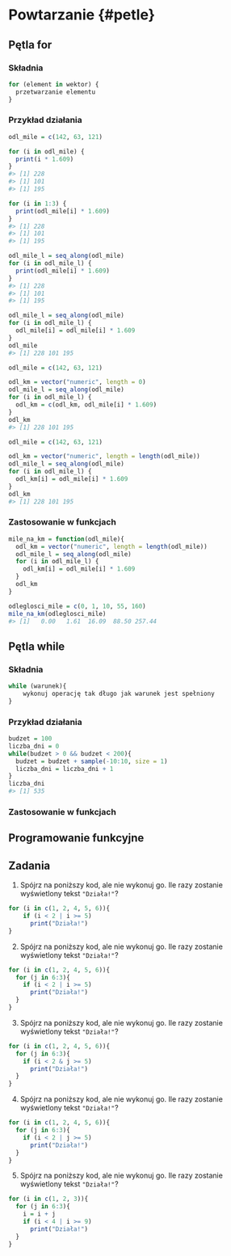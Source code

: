 
# Powtarzanie {#petle}

<!-- intro -->

## Pętla for

### Składnia

<!-- https://rpubs.com/daspringate/vectorisation -->


```r
for (element in wektor) {
  przetwarzanie elementu
}
```

### Przykład działania

<!-- mila lądowa = 1,609 km -->


```r
odl_mile = c(142, 63, 121)
```


```r
for (i in odl_mile) {
  print(i * 1.609)
}
#> [1] 228
#> [1] 101
#> [1] 195
```

<!-- i block -->


```r
for (i in 1:3) {
  print(odl_mile[i] * 1.609)
}
#> [1] 228
#> [1] 101
#> [1] 195
```

<!-- block -->
<!-- uzywaj seq_along(old_mile) zamiast 1:length(old_mile), bo -->
<!-- 1:lenght(0) -->


```r
odl_mile_l = seq_along(odl_mile)
for (i in odl_mile_l) {
  print(odl_mile[i] * 1.609)
}
#> [1] 228
#> [1] 101
#> [1] 195
```


```r
odl_mile_l = seq_along(odl_mile)
for (i in odl_mile_l) {
  odl_mile[i] = odl_mile[i] * 1.609
}
odl_mile
#> [1] 228 101 195
```


```r
odl_mile = c(142, 63, 121)
```


```r
odl_km = vector("numeric", length = 0)
odl_mile_l = seq_along(odl_mile)
for (i in odl_mile_l) {
  odl_km = c(odl_km, odl_mile[i] * 1.609)
}
odl_km
#> [1] 228 101 195
```


```r
odl_mile = c(142, 63, 121)
```


```r
odl_km = vector("numeric", length = length(odl_mile))
odl_mile_l = seq_along(odl_mile)
for (i in odl_mile_l) {
  odl_km[i] = odl_mile[i] * 1.609
}
odl_km
#> [1] 228 101 195
```

### Zastosowanie w funkcjach


```r
mile_na_km = function(odl_mile){
  odl_km = vector("numeric", length = length(odl_mile))
  odl_mile_l = seq_along(odl_mile)
  for (i in odl_mile_l) {
    odl_km[i] = odl_mile[i] * 1.609
  }
  odl_km
}
```


```r
odleglosci_mile = c(0, 1, 10, 55, 160)
mile_na_km(odleglosci_mile)
#> [1]   0.00   1.61  16.09  88.50 257.44
```

## Pętla while 

<!--     pętla for stosowana w sytuacji, gdy ilość wykonań kodu jest znana przed rozpoczęciem działania pętli -->
<!--     pętle while i repeat są stosowana gdy ilość wykonań nie jest znana przed zakończeniem działania pętli -->
<!-- są one bardziej elastyczne, ale też rzadziej używane -->

<!-- https://rstudio-education.github.io/hopr/loops.html#while-loops -->

<!-- `next`, `break` -
https://adv-r.hadley.nz/control-flow.html#loops -->
<!-- `while`, `repeat` -->

<!-- block - R nie ma do {action} while (condition) -->

### Składnia


```r
while (warunek){
    wykonuj operację tak długo jak warunek jest spełniony
}
```

### Przykład działania




```r
budzet = 100
liczba_dni = 0
while(budzet > 0 && budzet < 200){
  budzet = budzet + sample(-10:10, size = 1)
  liczba_dni = liczba_dni + 1
}
liczba_dni
#> [1] 535
```

### Zastosowanie w funkcjach

## Programowanie funkcyjne

<!-- wektoryzacja-->
<!-- http://www.noamross.net/blog/2014/4/16/vectorization-in-r--why.html -->
<!-- http://alyssafrazee.com/2014/01/29/vectorization.html -->
<!-- *apply -->

## Zadania

<!-- peer instruction - https://journals.plos.org/ploscompbiol/article/file?id=10.1371/journal.pcbi.1006023&type=printable -->

1) Spójrz na poniższy kod, ale nie wykonuj go.
Ile razy zostanie wyświetlony tekst `"Działa!"`?


```r
for (i in c(1, 2, 4, 5, 6)){
    if (i < 2 | i >= 5)
      print("Działa!")
}
```

2) Spójrz na poniższy kod, ale nie wykonuj go.
Ile razy zostanie wyświetlony tekst `"Działa!"`?


```r
for (i in c(1, 2, 4, 5, 6)){
  for (j in 6:3){
    if (i < 2 | i >= 5)
      print("Działa!")
  }
}
```

3) Spójrz na poniższy kod, ale nie wykonuj go.
Ile razy zostanie wyświetlony tekst `"Działa!"`?


```r
for (i in c(1, 2, 4, 5, 6)){
  for (j in 6:3){
    if (i < 2 & j >= 5)
      print("Działa!")
  }
}
```

4) Spójrz na poniższy kod, ale nie wykonuj go.
Ile razy zostanie wyświetlony tekst `"Działa!"`?


```r
for (i in c(1, 2, 4, 5, 6)){
  for (j in 6:3){
    if (i < 2 | j >= 5)
      print("Działa!")
  }
}
```

5) Spójrz na poniższy kod, ale nie wykonuj go.
Ile razy zostanie wyświetlony tekst `"Działa!"`?


```r
for (i in c(1, 2, 3)){
  for (j in 6:3){
    i = i + j
    if (i < 4 | i >= 9)
      print("Działa!")
  }
}
```
